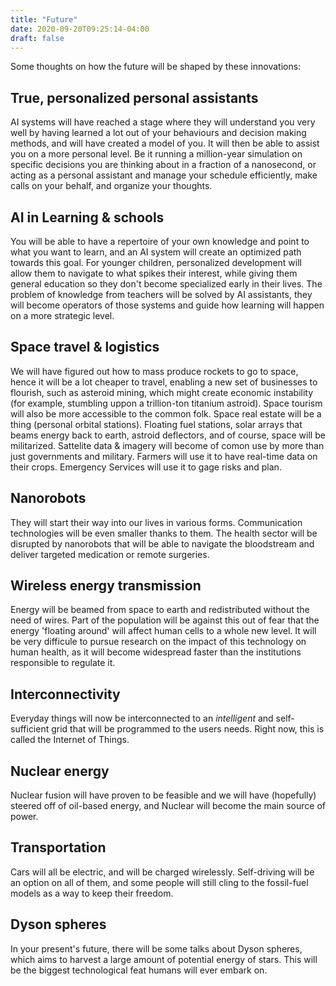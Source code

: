 ```yaml
---
title: "Future"
date: 2020-09-20T09:25:14-04:00
draft: false
---
```


Some thoughts on how the future will be shaped by these innovations:

## True, personalized personal assistants
AI systems will have reached a stage where they will understand you very well by having learned a lot out of your behaviours and decision making methods, and will have created a model of you. It will then be able to assist you on a more personal level. Be it running a million-year simulation on specific decisions you are thinking about in a fraction of a nanosecond, or acting as a personal assistant and manage your schedule efficiently, make calls on your behalf, and organize your thoughts.

## AI in Learning & schools
You will be able to have a repertoire of your own knowledge and point to what you want to learn, and an AI system will create an optimized path towards this goal. For younger children, personalized development will allow them to navigate to what spikes their interest, while giving them general education so they don't become specialized early in their lives. The problem of knowledge from teachers will be solved by AI assistants, they will become operators of those systems and guide how learning will happen on a more strategic level.

## Space travel & logistics
We will have figured out how to mass produce rockets to go to space, hence it will be a lot cheaper to travel, enabling a new set of businesses to flourish, such as asteroid mining, which might create economic instability (for example, stumbling uppon a trillion-ton titanium astroid). Space tourism will also be more accessible to the common folk. Space real estate will be a thing (personal orbital stations). Floating fuel stations, solar arrays that beams energy back to earth, astroid deflectors, and of course, space will be militarized. Sattelite data & imagery will become of comon use by more than just governments and military. Farmers will use it to have real-time data on their crops. Emergency Services will use it to gage risks and plan. 

## Nanorobots
They will start their way into our lives in various forms. Communication technologies will be even smaller thanks to them. The health sector will be disrupted by nanorobots that will be able to navigate the bloodstream and deliver targeted medication or remote surgeries. 

## Wireless energy transmission
Energy will be beamed from space to earth and redistributed without the need of wires. Part of the population will be against this out of fear that the energy 'floating around' will affect human cells to a whole new level. It will be very difficule to pursue research on the impact of this technology on human health, as it will become widespread faster than the institutions responsible to regulate it.

## Interconnectivity
Everyday things will now be interconnected to an *intelligent* and self-sufficient grid that will be programmed to the users needs. Right now, this is called the Internet of Things. 

## Nuclear energy
Nuclear fusion will have proven to be feasible and we will have (hopefully) steered off of oil-based energy, and Nuclear will become the main source of power.

## Transportation
Cars will all be electric, and will be charged wirelessly. Self-driving will be an option on all of them, and some people will still cling to the fossil-fuel models as a way to keep their freedom. 

## Dyson spheres
In your present's future, there will be some talks about Dyson spheres, which aims to harvest a large amount of potential energy of stars. This will be the biggest technological feat humans will ever embark on.
